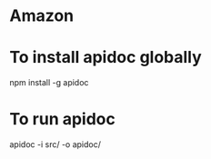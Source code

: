 # Amazon
# To install apidoc globally
npm install -g apidoc

# To run apidoc
apidoc -i src/ -o apidoc/
